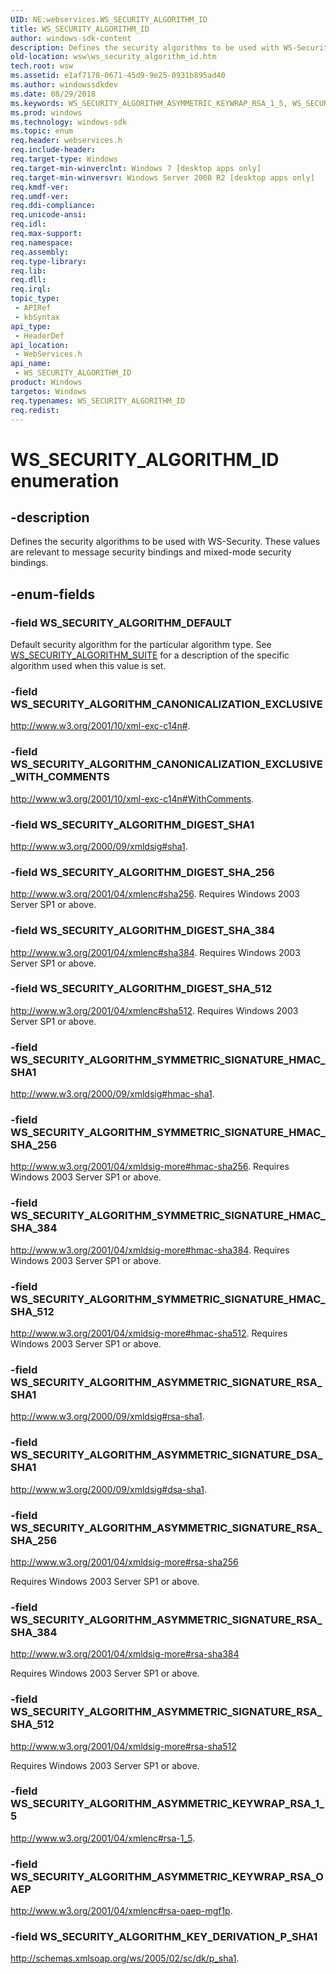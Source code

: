 ```yaml
---
UID: NE:webservices.WS_SECURITY_ALGORITHM_ID
title: WS_SECURITY_ALGORITHM_ID
author: windows-sdk-content
description: Defines the security algorithms to be used with WS-Security. These values are relevant to message security bindings and mixed-mode security bindings.
old-location: wsw\ws_security_algorithm_id.htm
tech.root: wsw
ms.assetid: e1af7178-0671-45d9-9e25-0931b895ad40
ms.author: windowssdkdev
ms.date: 08/29/2018
ms.keywords: WS_SECURITY_ALGORITHM_ASYMMETRIC_KEYWRAP_RSA_1_5, WS_SECURITY_ALGORITHM_ASYMMETRIC_KEYWRAP_RSA_OAEP, WS_SECURITY_ALGORITHM_ASYMMETRIC_SIGNATURE_DSA_SHA1, WS_SECURITY_ALGORITHM_ASYMMETRIC_SIGNATURE_RSA_SHA1, WS_SECURITY_ALGORITHM_ASYMMETRIC_SIGNATURE_RSA_SHA_256, WS_SECURITY_ALGORITHM_ASYMMETRIC_SIGNATURE_RSA_SHA_384, WS_SECURITY_ALGORITHM_ASYMMETRIC_SIGNATURE_RSA_SHA_512, WS_SECURITY_ALGORITHM_CANONICALIZATION_EXCLUSIVE, WS_SECURITY_ALGORITHM_CANONICALIZATION_EXCLUSIVE_WITH_COMMENTS, WS_SECURITY_ALGORITHM_DEFAULT, WS_SECURITY_ALGORITHM_DIGEST_SHA1, WS_SECURITY_ALGORITHM_DIGEST_SHA_256, WS_SECURITY_ALGORITHM_DIGEST_SHA_384, WS_SECURITY_ALGORITHM_DIGEST_SHA_512, WS_SECURITY_ALGORITHM_ID, WS_SECURITY_ALGORITHM_ID enumeration [Web Services for Windows], WS_SECURITY_ALGORITHM_KEY_DERIVATION_P_SHA1, WS_SECURITY_ALGORITHM_SYMMETRIC_SIGNATURE_HMAC_SHA1, WS_SECURITY_ALGORITHM_SYMMETRIC_SIGNATURE_HMAC_SHA_256, WS_SECURITY_ALGORITHM_SYMMETRIC_SIGNATURE_HMAC_SHA_384, WS_SECURITY_ALGORITHM_SYMMETRIC_SIGNATURE_HMAC_SHA_512, webservices/WS_SECURITY_ALGORITHM_ASYMMETRIC_KEYWRAP_RSA_1_5, webservices/WS_SECURITY_ALGORITHM_ASYMMETRIC_KEYWRAP_RSA_OAEP, webservices/WS_SECURITY_ALGORITHM_ASYMMETRIC_SIGNATURE_DSA_SHA1, webservices/WS_SECURITY_ALGORITHM_ASYMMETRIC_SIGNATURE_RSA_SHA1, webservices/WS_SECURITY_ALGORITHM_ASYMMETRIC_SIGNATURE_RSA_SHA_256, webservices/WS_SECURITY_ALGORITHM_ASYMMETRIC_SIGNATURE_RSA_SHA_384, webservices/WS_SECURITY_ALGORITHM_ASYMMETRIC_SIGNATURE_RSA_SHA_512, webservices/WS_SECURITY_ALGORITHM_CANONICALIZATION_EXCLUSIVE, webservices/WS_SECURITY_ALGORITHM_CANONICALIZATION_EXCLUSIVE_WITH_COMMENTS, webservices/WS_SECURITY_ALGORITHM_DEFAULT, webservices/WS_SECURITY_ALGORITHM_DIGEST_SHA1, webservices/WS_SECURITY_ALGORITHM_DIGEST_SHA_256, webservices/WS_SECURITY_ALGORITHM_DIGEST_SHA_384, webservices/WS_SECURITY_ALGORITHM_DIGEST_SHA_512, webservices/WS_SECURITY_ALGORITHM_ID, webservices/WS_SECURITY_ALGORITHM_KEY_DERIVATION_P_SHA1, webservices/WS_SECURITY_ALGORITHM_SYMMETRIC_SIGNATURE_HMAC_SHA1, webservices/WS_SECURITY_ALGORITHM_SYMMETRIC_SIGNATURE_HMAC_SHA_256, webservices/WS_SECURITY_ALGORITHM_SYMMETRIC_SIGNATURE_HMAC_SHA_384, webservices/WS_SECURITY_ALGORITHM_SYMMETRIC_SIGNATURE_HMAC_SHA_512, wsw.ws_security_algorithm_id
ms.prod: windows
ms.technology: windows-sdk
ms.topic: enum
req.header: webservices.h
req.include-header: 
req.target-type: Windows
req.target-min-winverclnt: Windows 7 [desktop apps only]
req.target-min-winversvr: Windows Server 2008 R2 [desktop apps only]
req.kmdf-ver: 
req.umdf-ver: 
req.ddi-compliance: 
req.unicode-ansi: 
req.idl: 
req.max-support: 
req.namespace: 
req.assembly: 
req.type-library: 
req.lib: 
req.dll: 
req.irql: 
topic_type:
 - APIRef
 - kbSyntax
api_type:
 - HeaderDef
api_location:
 - WebServices.h
api_name:
 - WS_SECURITY_ALGORITHM_ID
product: Windows
targetos: Windows
req.typenames: WS_SECURITY_ALGORITHM_ID
req.redist: 
---
```


# WS_SECURITY_ALGORITHM_ID enumeration


## -description


Defines the security algorithms to be used with WS-Security. 
                These values are relevant to message security bindings 
                and mixed-mode security bindings.
            


## -enum-fields




### -field WS_SECURITY_ALGORITHM_DEFAULT

Default security algorithm for the particular algorithm type. See 
                    <a href="https://msdn.microsoft.com/aa2bb951-47ba-4241-b29a-2f54b92da4cb">WS_SECURITY_ALGORITHM_SUITE</a> for a description of the 
                    specific algorithm used when this value is set.
                


### -field WS_SECURITY_ALGORITHM_CANONICALIZATION_EXCLUSIVE

http://www.w3.org/2001/10/xml-exc-c14n#. 
                


### -field WS_SECURITY_ALGORITHM_CANONICALIZATION_EXCLUSIVE_WITH_COMMENTS

http://www.w3.org/2001/10/xml-exc-c14n#WithComments. 
                


### -field WS_SECURITY_ALGORITHM_DIGEST_SHA1

http://www.w3.org/2000/09/xmldsig#sha1. 
                


### -field WS_SECURITY_ALGORITHM_DIGEST_SHA_256

http://www.w3.org/2001/04/xmlenc#sha256. 
Requires Windows 2003 Server SP1 or above.
                


### -field WS_SECURITY_ALGORITHM_DIGEST_SHA_384

http://www.w3.org/2001/04/xmlenc#sha384. 
Requires Windows 2003 Server SP1 or above.
                


### -field WS_SECURITY_ALGORITHM_DIGEST_SHA_512

http://www.w3.org/2001/04/xmlenc#sha512. 
Requires Windows 2003 Server SP1 or above.
                


### -field WS_SECURITY_ALGORITHM_SYMMETRIC_SIGNATURE_HMAC_SHA1

http://www.w3.org/2000/09/xmldsig#hmac-sha1.
                


### -field WS_SECURITY_ALGORITHM_SYMMETRIC_SIGNATURE_HMAC_SHA_256

http://www.w3.org/2001/04/xmldsig-more#hmac-sha256. 
Requires Windows 2003 Server SP1 or above.
                


### -field WS_SECURITY_ALGORITHM_SYMMETRIC_SIGNATURE_HMAC_SHA_384

http://www.w3.org/2001/04/xmldsig-more#hmac-sha384. 
Requires Windows 2003 Server SP1 or above.
                


### -field WS_SECURITY_ALGORITHM_SYMMETRIC_SIGNATURE_HMAC_SHA_512

http://www.w3.org/2001/04/xmldsig-more#hmac-sha512. 
Requires Windows 2003 Server SP1 or above.
                


### -field WS_SECURITY_ALGORITHM_ASYMMETRIC_SIGNATURE_RSA_SHA1

http://www.w3.org/2000/09/xmldsig#rsa-sha1.
                


### -field WS_SECURITY_ALGORITHM_ASYMMETRIC_SIGNATURE_DSA_SHA1

http://www.w3.org/2000/09/xmldsig#dsa-sha1.
                


### -field WS_SECURITY_ALGORITHM_ASYMMETRIC_SIGNATURE_RSA_SHA_256

http://www.w3.org/2001/04/xmldsig-more#rsa-sha256
                

Requires Windows 2003 Server SP1 or above.
                


### -field WS_SECURITY_ALGORITHM_ASYMMETRIC_SIGNATURE_RSA_SHA_384

http://www.w3.org/2001/04/xmldsig-more#rsa-sha384
                

Requires Windows 2003 Server SP1 or above.
                


### -field WS_SECURITY_ALGORITHM_ASYMMETRIC_SIGNATURE_RSA_SHA_512

http://www.w3.org/2001/04/xmldsig-more#rsa-sha512
                

Requires Windows 2003 Server SP1 or above.
                


### -field WS_SECURITY_ALGORITHM_ASYMMETRIC_KEYWRAP_RSA_1_5

http://www.w3.org/2001/04/xmlenc#rsa-1_5.
                


### -field WS_SECURITY_ALGORITHM_ASYMMETRIC_KEYWRAP_RSA_OAEP

http://www.w3.org/2001/04/xmlenc#rsa-oaep-mgf1p.
                


### -field WS_SECURITY_ALGORITHM_KEY_DERIVATION_P_SHA1

http://schemas.xmlsoap.org/ws/2005/02/sc/dk/p_sha1.
                

